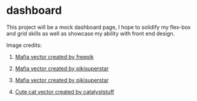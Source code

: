 # dashboard
This project will be a mock dashboard page, I hope to solidify my flex-box and grid skills as well as showcase my ability with front end design.  

Image credits:

1. [Mafia vector created by freepik](https://www.freepik.com/vectors/mafia)

2. [Mafia vector created by pikisuperstar](https://www.freepik.com/vectors/mafia)

3. [Mafia vector created by pikisuperstar](https://www.freepik.com/vectors/mafia)

4. [Cute cat vector created by catalyststuff](https://www.freepik.com/vectors/cute-cat)
